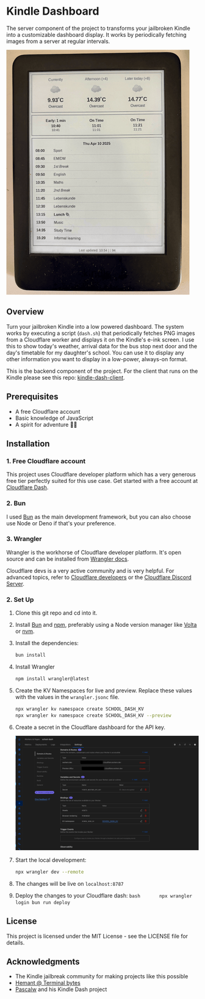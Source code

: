 # Kindle Dashboard

The server component of the project to transforms your jailbroken Kindle into a customizable dashboard display. It works by periodically fetching images from a server at regular intervals.

![Kindle Dashboard Example](dashboard.png)

## Overview

Turn your jailbroken Kindle into a low powered dashboard. The system works by executing a script (`dash.sh`) that periodically fetches PNG images from a Cloudflare worker and displays it on the Kindle's e-ink screen. I use this to show today's weather, arrival data for the bus stop next door and the day's timetable for my daughter's school. You can use it to display any other information you want to display in a low-power, always-on format.

This is the backend component of the project. For the client that runs on the Kindle please see this repo: [kindle-dash-client](https://github.com/samkhawase/kindle-dash-client).

## Prerequisites

- A free Cloudflare account
- Basic knowledge of JavaScript
- A spirit for adventure 🏴‍☠️


## Installation

### 1. Free Cloudflare account

This project uses Cloudflare developer platform which has a very generous free tier perfectly suited for this use case.
Get started with a free account at [Cloudflare Dash](https://dash.cloudflare.com/sign-up?pt=f).

### 2. Bun 
I used [Bun](https://bun.sh/) as the main development framework, but you can also choose use Node or Deno if that's your preference.

### 3. Wrangler 
Wrangler is the workhorse of Cloudflare developer platform. It's open source and can be installed from [Wrangler docs](https://developers.cloudflare.com/workers/wrangler/).


Cloudflare devs is a very active community and is very helpful. For advanced topics, refer to [Cloudflare developers](https://developers.cloudflare.com/) or the [Cloudflare Discord Server](https://discord.com/invite/cloudflaredev).

### 2. Set Up

   1. Clone this git repo and cd into it.

   2. Install [Bun](https://bun.sh/) and [npm](https://docs.npmjs.com/getting-started), preferably using a Node version manager like [Volta](https://volta.sh/) or [nvm](https://github.com/nvm-sh/nvm).

   3. Install the dependencies:
      ```bash
      bun install
      ```

   3. Install Wrangler
      ```bash
      npm install wrangler@latest
      ```

   4. Create the KV Namespaces for live and preview. Replace these values with the values in the `wrangler.jsonc` file.
      ```bash
      npx wrangler kv namespace create SCHOOL_DASH_KV
      npx wrangler kv namespace create SCHOOL_DASH_KV --preview
      ```   

   5. Create a secret in the Cloudflare dashboard for the API key.

      ![Settings Example](cloudflare-settings.png)

   6. Start the local development:
      ```bash
      npx wrangler dev --remote
      ```
   7. The changes will be live on `localhost:8787`

   8.  Deploy the changes to your Cloudflare dash:
      ```bash      
      npx wrangler login
      bun run deploy
      ```
   


## License

This project is licensed under the MIT License - see the LICENSE file for details.

## Acknowledgments

- The Kindle jailbreak community for making projects like this possible
- [Hemant @ Terminal bytes](https://github.com/terminalbytes/kindle-dashboard)
- [Pascalw](https://github.com/pascalw/kindle-dash) and his Kindle Dash project

